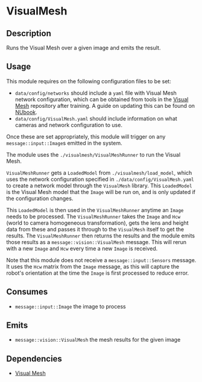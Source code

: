 VisualMesh
==========

## Description

Runs the Visual Mesh over a given image and emits the result.

## Usage

This module requires on the following configuration files to be set:
- `data/config/networks` should include a `yaml` file with Visual Mesh network configuration, which can be obtained from tools in the [Visual Mesh](https://github.com/Fastcode/VisualMesh) repository after training. A guide on updating this can be found on [NUbook](https://nubook.nubots.net/guides/main/maintaining-subsystems#vision).
- `data/config/VisualMesh.yaml` should include information on what cameras and network configuration to use.

Once these are set appropriately, this module will trigger on any `message::input::Image`s emitted in the system.

The module uses the `./visualmesh/VisualMeshRunner` to run the Visual Mesh.

`VisualMeshRunner` gets a `LoadedModel` from `./visualmesh/load_model`, which uses the network configuration specified in `./data/config/VisualMesh.yaml` to create a network model through the `VisualMesh` library. This `LoadedModel` is the Visual Mesh model that the `Image` will be run on, and is only updated if the configuration changes.

This `LoadedModel` is then used in the `VisualMeshRunner` anytime an `Image` needs to be processed. The `VisualMeshRunner` takes the `Image` and `Hcw` (world to camera homogeneous transformation), gets the lens and height data from these and passes it through to the `VisualMesh` itself to get the results. The `VisualMeshRunner` then returns the results and the module emits those results as a `message::vision::VisualMesh` message. This will rerun with a new `Image` and `Hcw` every time a new `Image` is received.

Note that this module does not receive a `message::input::Sensors` message. It uses the `Hcw` matrix from the `Image` message, as this will capture the robot's orientation at the time the `Image` is first processed to reduce error.

## Consumes

- `message::input::Image` the image to process

## Emits

- `message::vision::VisualMesh` the mesh results for the given image

## Dependencies

- [Visual Mesh](https://github.com/Fastcode/VisualMesh)
